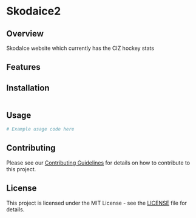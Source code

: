 # Skodaice2

## Overview
SkodaIce website which currently has the CIZ hockey stats

## Features


## Installation
```bash

```

## Usage
```bash
# Example usage code here
```

## Contributing
Please see our [Contributing Guidelines](CONTRIBUTING.md) for details on how to contribute to this project.

## License
This project is licensed under the MIT License - see the [LICENSE](LICENSE) file for details.
